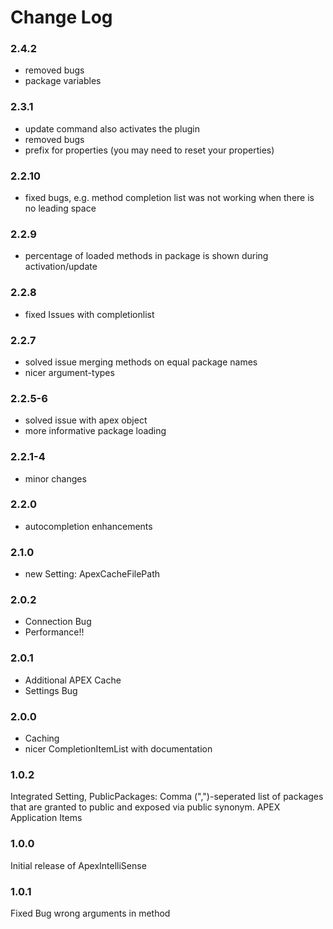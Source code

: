 # Change Log
### 2.4.2
- removed bugs
- package variables
### 2.3.1
- update command also activates the plugin
- removed bugs
- prefix for properties (you may need to reset your properties)
### 2.2.10
- fixed bugs, e.g. method completion list was not working when there is no leading space
### 2.2.9
- percentage of loaded methods in package is shown during activation/update
### 2.2.8
- fixed Issues with completionlist
### 2.2.7
- solved issue merging methods on equal package names
- nicer argument-types
### 2.2.5-6 
- solved issue with apex object
- more informative package loading
### 2.2.1-4
- minor changes
### 2.2.0
- autocompletion enhancements

### 2.1.0
- new Setting: ApexCacheFilePath

### 2.0.2
- Connection Bug
- Performance!!

### 2.0.1
- Additional APEX Cache
- Settings Bug

### 2.0.0
- Caching
- nicer CompletionItemList with documentation

### 1.0.2

Integrated Setting, PublicPackages:
Comma (",")-seperated list of packages that are granted to public and exposed via public synonym.
APEX Application Items

### 1.0.0

Initial release of ApexIntelliSense

### 1.0.1

Fixed Bug wrong arguments in method